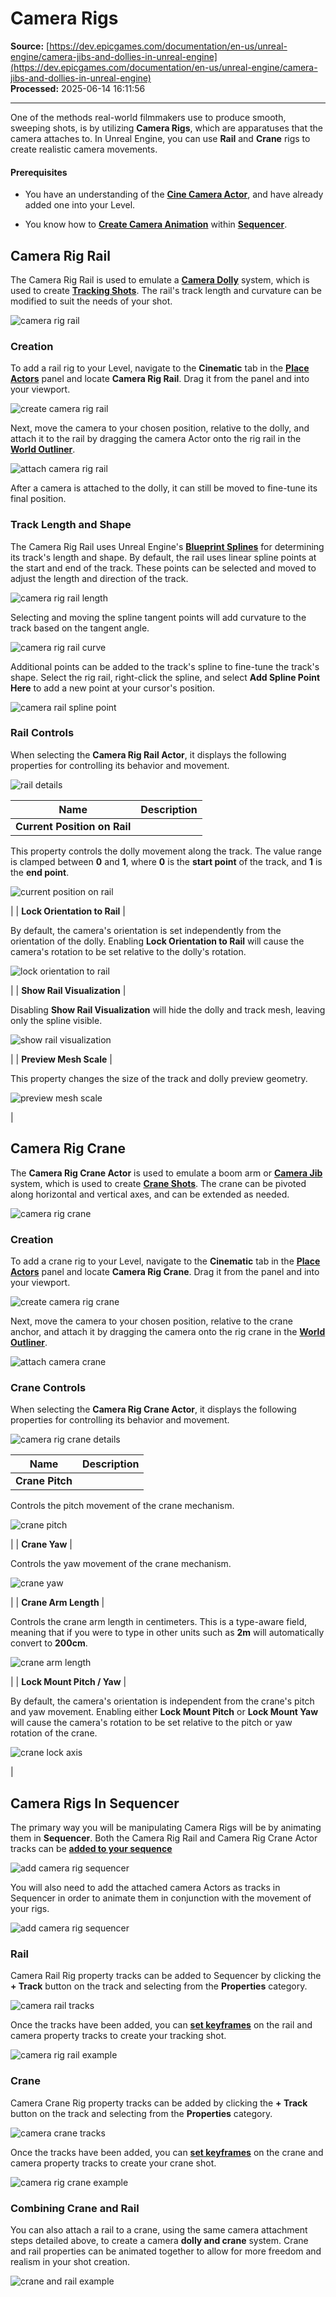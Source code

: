 # Camera Rigs

**Source:** [https://dev.epicgames.com/documentation/en-us/unreal-engine/camera-jibs-and-dollies-in-unreal-engine](https://dev.epicgames.com/documentation/en-us/unreal-engine/camera-jibs-and-dollies-in-unreal-engine)  
**Processed:** 2025-06-14 16:11:56

---

One of the methods real-world filmmakers use to produce smooth, sweeping shots, is by utilizing **Camera Rigs**, which are apparatuses that the camera attaches to. In Unreal Engine, you can use **Rail** and **Crane** rigs to create realistic camera movements.

#### Prerequisites

-   You have an understanding of the **[Cine Camera Actor](/documentation/en-us/unreal-engine/cinematic-cameras-in-unreal-engine)**, and have already added one into your Level.
    
-   You know how to **[Create Camera Animation](/documentation/en-us/unreal-engine/how-to-animate-cinematic-cameras-in-unreal-engine)** within **[Sequencer](/documentation/en-us/unreal-engine/how-to-make-movies-in-unreal-engine)**.
    

## Camera Rig Rail

The Camera Rig Rail is used to emulate a **[Camera Dolly](https://en.wikipedia.org/wiki/Camera_dolly)** system, which is used to create **[Tracking Shots](https://en.wikipedia.org/wiki/Tracking_shot)**. The rail's track length and curvature can be modified to suit the needs of your shot.

![camera rig rail](https://d1iv7db44yhgxn.cloudfront.net/documentation/images/45cc0745-bfcf-479b-9c38-c650f9b62295/railoverview.png)

### Creation

To add a rail rig to your Level, navigate to the **Cinematic** tab in the **[Place Actors](/documentation/en-us/unreal-engine/placing-actors-in-unreal-engine)** panel and locate **Camera Rig Rail**. Drag it from the panel and into your viewport.

![create camera rig rail](https://d1iv7db44yhgxn.cloudfront.net/documentation/images/8f83d5c2-d20e-4bca-b2bb-5b3bbea3fd76/addrail.png)

Next, move the camera to your chosen position, relative to the dolly, and attach it to the rail by dragging the camera Actor onto the rig rail in the **[World Outliner](/documentation/en-us/unreal-engine/outliner-in-unreal-engine)**.

![attach camera rig rail](https://d1iv7db44yhgxn.cloudfront.net/documentation/images/ca7230a7-1b92-4c31-8afd-60e166b55a0d/attachcamrail.gif)

After a camera is attached to the dolly, it can still be moved to fine-tune its final position.

### Track Length and Shape

The Camera Rig Rail uses Unreal Engine's **[Blueprint Splines](/documentation/en-us/unreal-engine/blueprint-splines-in-unreal-engine)** for determining its track's length and shape. By default, the rail uses linear spline points at the start and end of the track. These points can be selected and moved to adjust the length and direction of the track.

![camera rig rail length](https://d1iv7db44yhgxn.cloudfront.net/documentation/images/fa011cb6-04f5-48b9-b05c-09af64e2d852/railshape1.gif)

Selecting and moving the spline tangent points will add curvature to the track based on the tangent angle.

![camera rig rail curve](https://d1iv7db44yhgxn.cloudfront.net/documentation/images/152bc475-10b7-4408-bc78-a22a0c5efa09/railshape2.gif)

Additional points can be added to the track's spline to fine-tune the track's shape. Select the rig rail, right-click the spline, and select **Add Spline Point Here** to add a new point at your cursor's position.

![camera rail spline point](https://d1iv7db44yhgxn.cloudfront.net/documentation/images/2807870e-b72d-41e8-b1e5-03a58b4c5139/addsplinepoint.png)

### Rail Controls

When selecting the **Camera Rig Rail Actor**, it displays the following properties for controlling its behavior and movement.

![rail details](https://d1iv7db44yhgxn.cloudfront.net/documentation/images/9beb6c55-fd49-42c6-92fb-075566c72bde/railproperties.png)

| Name | Description |
| --- | --- |
| **Current Position on Rail** | 
This property controls the dolly movement along the track. The value range is clamped between **0** and **1**, where **0** is the **start point** of the track, and **1** is the **end point**.

![current position on rail](https://d1iv7db44yhgxn.cloudfront.net/documentation/images/ead000c6-24e4-4e8f-8183-f07985a47011/railposition.gif)

 |
| **Lock Orientation to Rail** | 

By default, the camera's orientation is set independently from the orientation of the dolly. Enabling **Lock Orientation to Rail** will cause the camera's rotation to be set relative to the dolly's rotation.

![lock orientation to rail](https://d1iv7db44yhgxn.cloudfront.net/documentation/images/bc807370-ce95-4017-95ab-219ec828cd66/railorientation.gif)

 |
| **Show Rail Visualization** | 

Disabling **Show Rail Visualization** will hide the dolly and track mesh, leaving only the spline visible.

![show rail visualization](https://d1iv7db44yhgxn.cloudfront.net/documentation/images/76643e66-9972-4ae0-831c-27a9b259510d/showrail.png)

 |
| **Preview Mesh Scale** | 

This property changes the size of the track and dolly preview geometry.

![preview mesh scale](https://d1iv7db44yhgxn.cloudfront.net/documentation/images/7795d5ff-a136-474a-ae39-ae79106acd05/railscale.png)

 |

## Camera Rig Crane

The **Camera Rig Crane Actor** is used to emulate a boom arm or **[Camera Jib](https://en.wikipedia.org/wiki/Jib_%28camera%29)** system, which is used to create **[Crane Shots](https://en.wikipedia.org/wiki/Crane_shot)**. The crane can be pivoted along horizontal and vertical axes, and can be extended as needed.

![camera rig crane](https://d1iv7db44yhgxn.cloudfront.net/documentation/images/d5936e17-ae07-4db3-ae48-08612a12d0d2/craneoverview.png)

### Creation

To add a crane rig to your Level, navigate to the **Cinematic** tab in the **[Place Actors](/documentation/en-us/unreal-engine/placing-actors-in-unreal-engine)** panel and locate **Camera Rig Crane**. Drag it from the panel and into your viewport.

![create camera rig crane](https://d1iv7db44yhgxn.cloudfront.net/documentation/images/32d42de3-98b9-467b-9698-0112c537646e/addcrane.png)

Next, move the camera to your chosen position, relative to the crane anchor, and attach it by dragging the camera onto the rig crane in the **[World Outliner](/documentation/en-us/unreal-engine/outliner-in-unreal-engine)**.

![attach camera crane](https://d1iv7db44yhgxn.cloudfront.net/documentation/images/45c40a9d-269c-412b-8940-d526ce067808/attachcamcrane.gif)

### Crane Controls

When selecting the **Camera Rig Crane Actor**, it displays the following properties for controlling its behavior and movement.

![camera rig crane details](https://d1iv7db44yhgxn.cloudfront.net/documentation/images/ef18210e-9f8e-4261-864f-ea726deca453/cranecontrols.png)

| Name | Description |
| --- | --- |
| **Crane Pitch** | 
Controls the pitch movement of the crane mechanism.

![crane pitch](https://d1iv7db44yhgxn.cloudfront.net/documentation/images/68d328f5-9af7-46dc-99b5-3bf71a767a93/cranepitch.gif)

 |
| **Crane Yaw** | 

Controls the yaw movement of the crane mechanism.

![crane yaw](https://d1iv7db44yhgxn.cloudfront.net/documentation/images/d927b1fc-5189-4ef8-b28e-8a545c445ede/craneyaw.gif)

 |
| **Crane Arm Length** | 

Controls the crane arm length in centimeters. This is a type-aware field, meaning that if you were to type in other units such as **2m** will automatically convert to **200cm**.

![crane arm length](https://d1iv7db44yhgxn.cloudfront.net/documentation/images/256647d3-4818-4d54-9c98-8c79aa0c2681/cranelength.gif)

 |
| **Lock Mount Pitch / Yaw** | 

By default, the camera's orientation is independent from the crane's pitch and yaw movement. Enabling either **Lock Mount Pitch** or **Lock Mount Yaw** will cause the camera's rotation to be set relative to the pitch or yaw rotation of the crane.

![crane lock axis](https://d1iv7db44yhgxn.cloudfront.net/documentation/images/6388d884-54c3-44ad-9c32-a3aa7c0b9ee8/cranelockaxis.gif)

 |

## Camera Rigs In Sequencer

The primary way you will be manipulating Camera Rigs will be by animating them in **Sequencer**. Both the Camera Rig Rail and Camera Rig Crane Actor tracks can be [**added to your sequence**](/documentation/en-us/unreal-engine/sequencer-track-list-in-unreal-engine#addingactors)

![add camera rig sequencer](https://d1iv7db44yhgxn.cloudfront.net/documentation/images/3d1366ef-068d-4e71-a332-6c45c59833d1/addtoseq.png)

You will also need to add the attached camera Actors as tracks in Sequencer in order to animate them in conjunction with the movement of your rigs.

![add camera rig sequencer](https://d1iv7db44yhgxn.cloudfront.net/documentation/images/119197ba-a996-4c4b-9f7d-84062c9429c3/addcameraseq.png)

### Rail

Camera Rail Rig property tracks can be added to Sequencer by clicking the **\+ Track** button on the track and selecting from the **Properties** category.

![camera rail tracks](https://d1iv7db44yhgxn.cloudfront.net/documentation/images/908fef4e-8cce-409a-bc53-66314b593ea6/addrailtracks.png)

Once the tracks have been added, you can **[set keyframes](/documentation/en-us/unreal-engine/creating-animation-keyframes-in-unreal-engine)** on the rail and camera property tracks to create your tracking shot.

![camera rig rail example](https://d1iv7db44yhgxn.cloudfront.net/documentation/images/048ca6a2-56bf-4d6a-9699-95b307434c19/railexample.gif)

### Crane

Camera Crane Rig property tracks can be added by clicking the **\+ Track** button on the track and selecting from the **Properties** category.

![camera crane tracks](https://d1iv7db44yhgxn.cloudfront.net/documentation/images/96d48563-36d7-4a5c-a97c-912c07c02d0b/addcranetracks.png)

Once the tracks have been added, you can **[set keyframes](/documentation/en-us/unreal-engine/creating-animation-keyframes-in-unreal-engine)** on the crane and camera property tracks to create your crane shot.

![camera rig crane example](https://d1iv7db44yhgxn.cloudfront.net/documentation/images/da4b47d3-74e8-4a5a-b2a0-f54bf476e20f/craneexample.gif)

### Combining Crane and Rail

You can also attach a rail to a crane, using the same camera attachment steps detailed above, to create a camera **dolly and crane** system. Crane and rail properties can be animated together to allow for more freedom and realism in your shot creation.

![crane and rail example](https://d1iv7db44yhgxn.cloudfront.net/documentation/images/decff876-4f05-4cc8-a587-2f3d9a6c4080/combinedexample.gif)